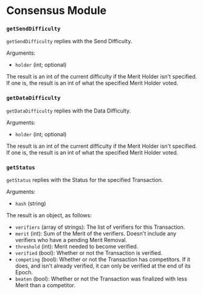 # Consensus Module

### `getSendDifficulty`

`getSendDifficulty` replies with the Send Difficulty.

Arguments:
- `holder` (int; optional)

The result is an int of the current difficulty if the Merit Holder isn't specified. If one is, the result is an int of what the specified Merit Holder voted.

### `getDataDifficulty`

`getDataDifficulty` replies with the Data Difficulty.

Arguments:
- `holder` (int; optional)

The result is an int of the current difficulty if the Merit Holder isn't specified. If one is, the result is an int of what the specified Merit Holder voted.

### `getStatus`

`getStatus` replies with the Status for the specified Transaction.

Arguments:
- `hash` (string)

The result is an object, as follows:
- `verifiers`  (array of strings): The list of verifiers for this Transaction.
- `merit`      (int):              Sum of the Merit of the verifiers. Doesn't include any verifiers who have a pending Merit Removal.
- `threshold`  (int):              Merit needed to become verified.
- `verified`   (bool):             Whether or not the Transaction is verified.
- `competing`  (bool):             Whether or not the Transaction has competitors. If it does, and isn't already verified, it can only be verified at the end of its Epoch.
- `beaten`     (bool):             Whether or not the Transaction was finalized with less Merit than a competitor.
